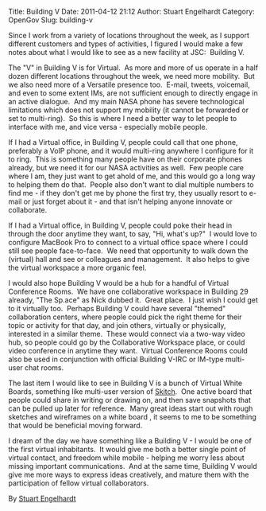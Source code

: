 Title: Building V
Date: 2011-04-12 21:12
Author: Stuart Engelhardt
Category: OpenGov
Slug: building-v

Since I work from a variety of locations throughout the week, as I
support different customers and types of activities, I figured I would
make a few notes about what I would like to see as a new facility at
JSC:  Building V.

The "V" in Building V is for Virtual.  As more and more of us operate in
a half dozen different locations throughout the week, we need more
mobility.  But we also need more of a Versatile presence too.  E-mail,
tweets, voicemail, and even to some extent IMs, are not sufficient
enough to directly engage in an active dialogue.  And my main NASA phone
has severe technological limitations which does not support my mobility
(it cannot be forwarded or set to multi-ring).  So this is where I need
a better way to let people to interface with me, and vice versa -
especially mobile people.

If I had a Virtual office, in Building V, people could call that one
phone, preferably a VoIP phone, and it would multi-ring anywhere I
configure for it to ring.  This is something many people have on their
corporate phones already, but we need it for our NASA activities as
well.  Few people care where I am, they just want to get ahold of me,
and this would go a long way to helping them do that.  People also don't
want to dial multiple numbers to find me - if they don't get me by phone
the first try, they usually resort to e-mail or just forget about it -
and that isn't helping anyone innovate or collaborate.

If I had a Virtual office, in Building V, people could poke their head
in through the door anytime they want, to say, "Hi, what's up?"  I would
love to configure MacBook Pro to connect to a virtual office space where
I could still see people face-to-face.  We need that opportunity to walk
down the (virtual) hall and see or colleagues and management.  It also
helps to give the virtual workspace a more organic feel.

I would also hope Building V would be a hub for a handful of Virtual
Conference Rooms.  We have one collaborative workspace in Building 29
already, "The Sp.ace" as Nick dubbed it.  Great place.  I just wish I
could get to it virtually too.  Perhaps Building V could have several
"themed" collaboration centers, where people could pick the right theme
for their topic or activity for that day, and join others, virtually or
physically, interested in a similar theme.  These would connect via a
two-way video hub, so people could go by the Collaborative Workspace
place, or could video conference in anytime they want.  Virtual
Conference Rooms could also be used in conjunction with official
Building V-IRC or IM-type multi-user chat rooms.

The last item I would like to see in Building V is a bunch of Virtual
White Boards, something like multi-user version of [Skitch][].  One
active board that people could share in writing or drawing on, and then
save snapshots that can be pulled up later for reference.  Many great
ideas start out with rough sketches and wireframes on a white board , it
seems to me to be something that would be beneficial moving forward.

I dream of the day we have something like a Building V - I would be one
of the first virtual inhabitants.  It would give me both a better single
point of virtual contact, and freedom while mobile - helping me worry
less about missing important communications.  And at the same time,
Building V would give me more ways to express ideas creatively, and
mature them with the participation of fellow virtual collaborators.

By [Stuart Engelhardt][]

  [Skitch]: http://skitch.com/
  [Stuart Engelhardt]: https://plus.google.com/109745357980497670136?rel=author
    "Stuart Engelhardt on Google+"
